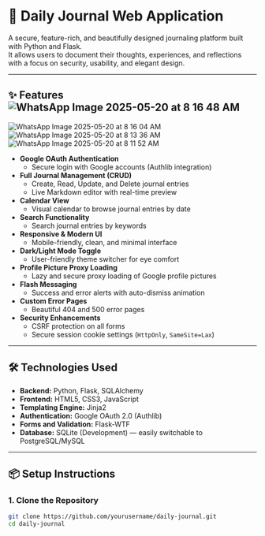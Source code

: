 # 📝 Daily Journal Web Application

A secure, feature-rich, and beautifully designed journaling platform built with Python and Flask.  
It allows users to document their thoughts, experiences, and reflections with a focus on security, usability, and elegant design.

---

## ✨ Features![WhatsApp Image 2025-05-20 at 8 16 48 AM](https://github.com/user-attachments/assets/1ef0b667-521e-4459-adc0-dea7c30bc40d)
![WhatsApp Image 2025-05-20 at 8 16 04 AM](https://github.com/user-attachments/assets/57369070-7a17-45ea-b625-7006913480c1)
![WhatsApp Image 2025-05-20 at 8 13 36 AM](https://github.com/user-attachments/assets/93ac7465-795d-46a4-a86e-b90efcc32899)
![WhatsApp Image 2025-05-20 at 8 11 52 AM](https://github.com/user-attachments/assets/88d763de-7156-4df5-8585-5cc952cb5ed6)


- **Google OAuth Authentication**
  - Secure login with Google accounts (Authlib integration)
- **Full Journal Management (CRUD)**
  - Create, Read, Update, and Delete journal entries
  - Live Markdown editor with real-time preview
- **Calendar View**
  - Visual calendar to browse journal entries by date
- **Search Functionality**
  - Search journal entries by keywords
- **Responsive & Modern UI**
  - Mobile-friendly, clean, and minimal interface
- **Dark/Light Mode Toggle**
  - User-friendly theme switcher for eye comfort
- **Profile Picture Proxy Loading**
  - Lazy and secure proxy loading of Google profile pictures
- **Flash Messaging**
  - Success and error alerts with auto-dismiss animation
- **Custom Error Pages**
  - Beautiful 404 and 500 error pages
- **Security Enhancements**
  - CSRF protection on all forms
  - Secure session cookie settings (`HttpOnly`, `SameSite=Lax`)

---

## 🛠️ Technologies Used

- **Backend:** Python, Flask, SQLAlchemy
- **Frontend:** HTML5, CSS3, JavaScript
- **Templating Engine:** Jinja2
- **Authentication:** Google OAuth 2.0 (Authlib)
- **Forms and Validation:** Flask-WTF
- **Database:** SQLite (Development) — easily switchable to PostgreSQL/MySQL

---

## 📦 Setup Instructions

### 1. Clone the Repository
```bash
git clone https://github.com/yourusername/daily-journal.git
cd daily-journal
